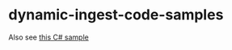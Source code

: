 # dynamic-ingest-code-samples

Also see [this C# sample](https://github.com/houseofmackee/BrightcoveCS)
